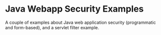 # Java Webapp Security Examples

A couple of examples about Java web application security (programmatic and
form-based), and a servlet filter example.
